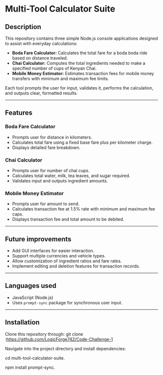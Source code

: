 # Multi-Tool Calculator Suite

## Description
This repository contains three simple Node.js console applications designed to assist with everyday calculations:

- **Boda Fare Calculator:** Calculates the total fare for a boda boda ride based on distance traveled.
- **Chai Calculator:** Computes the total ingredients needed to make a specified number of cups of Kenyan Chai.
- **Mobile Money Estimator:** Estimates transaction fees for mobile money transfers with minimum and maximum fee limits.

Each tool prompts the user for input, validates it, performs the calculation, and outputs clear, formatted results.

---

## Features

### Boda Fare Calculator
- Prompts user for distance in kilometers.
- Calculates total fare using a fixed base fare plus per kilometer charge.
- Displays detailed fare breakdown.

### Chai Calculator
- Prompts user for number of chai cups.
- Calculates total water, milk, tea leaves, and sugar required.
- Validates input and outputs ingredient amounts.

### Mobile Money Estimator
- Prompts user for amount to send.
- Calculates transaction fee at 1.5% rate with minimum and maximum fee caps.
- Displays transaction fee and total amount to be debited.

---

## Future improvements
- Add GUI interfaces for easier interaction.
- Support multiple currencies and vehicle types.
- Allow customization of ingredient ratios and fare rates.
- Implement editing and deletion features for transaction records.

---

## Languages used
- JavaScript (Node.js)
- Uses `prompt-sync` package for synchronous user input.

---

## Installation
Clone this repository through:
git clone :https://github.com/LogicForge742/Code-Challenge-1 

Navigate into the project directory and install dependencies:

cd multi-tool-calculator-suite.

npm install prompt-sync.


